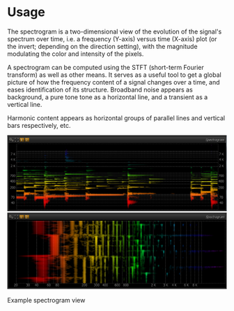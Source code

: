 # Usage
The spectrogram is a two-dimensional view of the evolution of the signal's spectrum over time, i.e. a
frequency (Y-axis) versus time (X-axis) plot (or the invert; depending on the direction setting), with
the magnitude modulating the color and intensity of the pixels.

A spectrogram can be computed using the STFT (short-term Fourier transform) as well as other means. It
serves as a useful tool to get a global picture of how the frequency content of a signal changes over a
time, and eases identification of its structure. Broadband noise appears as background, a pure tone tone
as a horizontal line, and a transient as a vertical line.

Harmonic content appears as horizontal groups of parallel lines and vertical bars respectively, etc.

![](../../include/SpectrogramView.png)
![](../../include/SpectrogramView2.png)

Example spectrogram view


